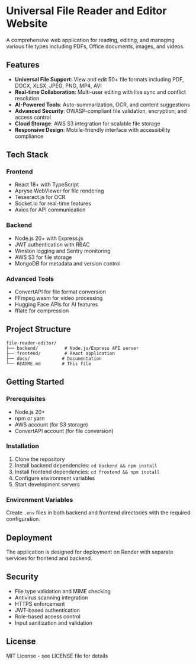 # Universal File Reader and Editor Website

A comprehensive web application for reading, editing, and managing various file types including PDFs, Office documents, images, and videos.

## Features

- **Universal File Support**: View and edit 50+ file formats including PDF, DOCX, XLSX, JPEG, PNG, MP4, AVI
- **Real-time Collaboration**: Multi-user editing with live sync and conflict resolution
- **AI-Powered Tools**: Auto-summarization, OCR, and content suggestions
- **Advanced Security**: OWASP-compliant file validation, encryption, and access control
- **Cloud Storage**: AWS S3 integration for scalable file storage
- **Responsive Design**: Mobile-friendly interface with accessibility compliance

## Tech Stack

### Frontend
- React 18+ with TypeScript
- Apryse WebViewer for file rendering
- Tesseract.js for OCR
- Socket.io for real-time features
- Axios for API communication

### Backend
- Node.js 20+ with Express.js
- JWT authentication with RBAC
- Winston logging and Sentry monitoring
- AWS S3 for file storage
- MongoDB for metadata and version control

### Advanced Tools
- ConvertAPI for file format conversion
- FFmpeg.wasm for video processing
- Hugging Face APIs for AI features
- fflate for compression

## Project Structure

```
file-reader-editor/
├── backend/          # Node.js/Express API server
├── frontend/         # React application
├── docs/            # Documentation
└── README.md        # This file
```

## Getting Started

### Prerequisites
- Node.js 20+
- npm or yarn
- AWS account (for S3 storage)
- ConvertAPI account (for file conversion)

### Installation

1. Clone the repository
2. Install backend dependencies: `cd backend && npm install`
3. Install frontend dependencies: `cd frontend && npm install`
4. Configure environment variables
5. Start development servers

### Environment Variables

Create `.env` files in both backend and frontend directories with the required configuration.

## Deployment

The application is designed for deployment on Render with separate services for frontend and backend.

## Security

- File type validation and MIME checking
- Antivirus scanning integration
- HTTPS enforcement
- JWT-based authentication
- Role-based access control
- Input sanitization and validation

## License

MIT License - see LICENSE file for details